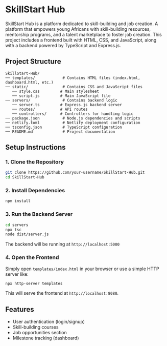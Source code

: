 # SkillStart Hub

SkillStart Hub is a platform dedicated to skill-building and job creation. A platform that empowers young Africans with skill-building resources, mentorship programs, and a talent marketplace to foster job creation.
This project includes a frontend built with HTML, CSS, and JavaScript, along with a backend powered by TypeScript and Express.js.

## Project Structure
```
SkillStart-Hub/
── templates/            # Contains HTML files (index.html, dashboard.html, etc.)
── static/               # Contains CSS and JavaScript files
   ── style.css         # Main stylesheet
   ── script.js         # Main JavaScript file
── servers/              # Contains backend logic
   ── server.ts         # Express.js backend server
   ── routes/           # API routes
   ── controllers/      # Controllers for handling logic
── package.json          # Node.js dependencies and scripts
── netlify.toml          # Netlify deployment configuration
── tsconfig.json         # TypeScript configuration
── README.md             # Project documentation
```

## Setup Instructions
### 1. Clone the Repository
```sh
git clone https://github.com/your-username/SkillStart-Hub.git
cd SkillStart-Hub
```

### 2. Install Dependencies
```sh
npm install
```

### 3. Run the Backend Server
```sh
cd servers
npx tsc  
node dist/server.js  
```
The backend will be running at `http://localhost:5000`

### 4. Open the Frontend
Simply open `templates/index.html` in your browser or use a simple HTTP server like:
```sh
npx http-server templates
```
This will serve the frontend at `http://localhost:8080`.


## Features
- User authentication (login/signup)
- Skill-building courses
- Job opportunities section
- Milestone tracking (dashboard)